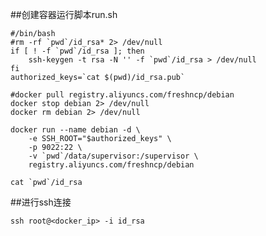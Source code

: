 ##创建容器运行脚本run.sh

    #/bin/bash
    #rm -rf `pwd`/id_rsa* 2> /dev/null
    if [ ! -f `pwd`/id_rsa ]; then
        ssh-keygen -t rsa -N '' -f `pwd`/id_rsa > /dev/null
    fi
    authorized_keys=`cat $(pwd)/id_rsa.pub`

    #docker pull registry.aliyuncs.com/freshncp/debian
    docker stop debian 2> /dev/null
    docker rm debian 2> /dev/null

    docker run --name debian -d \
        -e SSH_ROOT="$authorized_keys" \
        -p 9022:22 \
        -v `pwd`/data/supervisor:/supervisor \
        registry.aliyuncs.com/freshncp/debian

    cat `pwd`/id_rsa

##进行ssh连接

    ssh root@<docker_ip> -i id_rsa